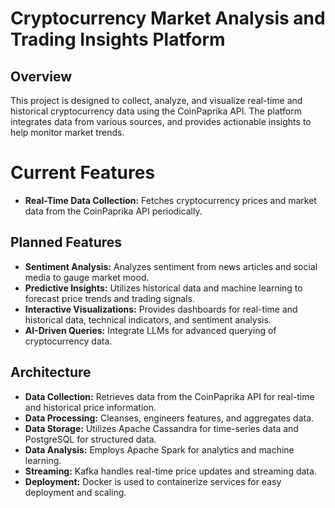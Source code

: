 # Cryptocurrency Market Analysis and Trading Insights Platform

<p align="center>
  <img src="crypto_app_flow.png" alt="crypto_app_flow" style="width=60%;"/>
</p>

## Overview

This project is designed to collect, analyze, and visualize real-time and historical cryptocurrency data using the CoinPaprika API. The platform integrates data from various sources, and provides actionable insights to help monitor market trends.

# Current Features

- **Real-Time Data Collection:** Fetches cryptocurrency prices and market data from the CoinPaprika API periodically.

## Planned Features

- **Sentiment Analysis:** Analyzes sentiment from news articles and social media to gauge market mood.
- **Predictive Insights:** Utilizes historical data and machine learning to forecast price trends and trading signals.
- **Interactive Visualizations:** Provides dashboards for real-time and historical data, technical indicators, and sentiment analysis.
- **AI-Driven Queries:** Integrate LLMs for advanced querying of cryptocurrency data.

## Architecture

- **Data Collection:** Retrieves data from the CoinPaprika API for real-time and historical price information.
- **Data Processing:** Cleanses, engineers features, and aggregates data.
- **Data Storage:** Utilizes Apache Cassandra for time-series data and PostgreSQL for structured data.
- **Data Analysis:** Employs Apache Spark for analytics and machine learning.
- **Streaming:** Kafka handles real-time price updates and streaming data.
- **Deployment:** Docker is used to containerize services for easy deployment and scaling.
